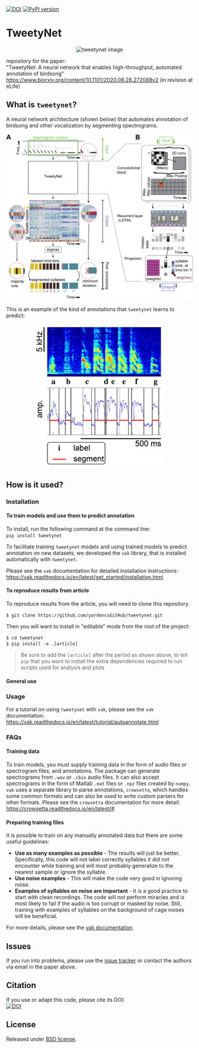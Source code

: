 [![DOI](https://zenodo.org/badge/DOI/10.5281/zenodo.2667812.svg)](https://doi.org/10.5281/zenodo.2667812)
[![PyPI version](https://badge.fury.io/py/tweetynet.svg)](https://badge.fury.io/py/tweetynet)

# TweetyNet
<p align="center"><img src="./doc/tweetynet.gif" alt="tweetynet image" width=100></p>

repository for the paper:  
"TweetyNet: A neural network that enables high-throughput, automated annotation of birdsong"  
https://www.biorxiv.org/content/10.1101/2020.08.28.272088v2
(in revision at eLife)

## What is `tweetynet`?
A neural network architecture (shown below) 
that automates annotation of birdsong and other vocalization by segmenting spectrograms.  
<p align="center">
<img src="article/doc/figures/mainfig_tweetynet_architecture_and_basic_operation/mainfig_tweetynet_architecture_operations_and_post_processing.png" alt="neural network architecture" width=600>
</p>

This is an example of the kind of annotations that `tweetynet` learns to predict:  
<p align="center">
<img src="article/doc/figures/older_fig_versions/fig1/fig1.png" alt="schematic of annotation" width=350>
</p>

## How is it used?
### Installation
#### To train models and use them to predict annotation
To install, run the following command at the command line:  
`pip install tweetynet`

To facilitate training `tweetynet` models and using trained models 
to predict annotation on new datasets, 
we developed the `vak` library, 
that is installed automatically with `tweetynet`.

Please see the `vak` documentation for detailed installation instructions:  
https://vak.readthedocs.io/en/latest/get_started/installation.html  

#### To reproduce results from article
To reproduce results from the article, you will need to clone this repository.

```console
$ git clone https://github.com/yardencsGitHub/tweetynet.git
```

Then you will want to install in "editable" mode from the root of the project: 

```console
$ cd tweetynet
$ pip install -e .[article]
```

> Be sure to add the `[article]` after the period as shown above, 
> to tell `pip` that you want to install the
> extra dependencies required to run scripts used for analysis and plots

#### General use

### Usage
For a tutorial on using `tweetynet` with `vak`, please see the `vak` documentation:  
https://vak.readthedocs.io/en/latest/tutorial/autoannotate.html

### FAQs
#### Training data
To train models, you must supply training data in the form of audio files or 
spectrogram files, and annotations.
The package can generate spectrograms from `.wav` or `.cbin` audio files.
It can also accept spectrograms in the form of Matlab `.mat` files or `.npz` files created by `numpy`.
`vak` uses a separate library to parse annotations, `crowsetta`, 
which handles some common formats and can also be used to write custom parsers for other formats.
Please see the `crowsetta` documentation for more detail:  
https://crowsetta.readthedocs.io/en/latest/#

#### Preparing training files
It is possible to train on any manually annotated data but there are some useful guidelines:
* __Use as many examples as possible__ - The results will just be better. Specifically, this code will not label correctly syllables it did not encounter while training and will most probably generalize to the nearest sample or ignore the syllable.
* __Use noise examples__ - This will make the code very good in ignoring noise.
* __Examples of syllables on noise are important__ - It is a good practice to start with clean recordings. The code will not perform miracles and is most likely to fail if the audio is too corrupt or masked by noise. Still, training with examples of syllables on the background of cage noises will be beneficial.

For more details, please see the [vak documentation](https://github.com/NickleDave/vak).

## Issues
If you run into problems, please use the [issue tracker](https://github.com/yardencsGitHub/tweetynet/issues) 
or contact the authors via email in the paper above.

## Citation
If you use or adapt this code, please cite its DOI:  
[![DOI](https://zenodo.org/badge/DOI/10.5281/zenodo.2667812.svg)](https://doi.org/10.5281/zenodo.2667812)

## License
Released under [BSD license](./LICENSE).

